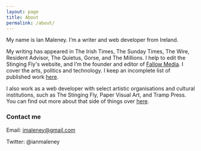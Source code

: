 ```yaml
---
layout: page
title: About
permalink: /about/
---
```


My name is Ian Maleney. I’m a writer and web developer from Ireland. 

My writing has appeared in The Irish Times, The Sunday Times, The Wire, Resident Advisor, The Quietus, Gorse, and The Millions. I help to edit the Stinging Fly's website, and I’m the founder and editor of [Fallow Media](https://fallowmedia.com). I cover the arts, politics and technology. I keep an incomplete list of published work [here](/writing/).

I also work as a web developer with select artistic organisations and cultural institutions, such as The Stinging Fly, Paper Visual Art, and Tramp Press. You can find out more about that side of things over [here](https://clearblueandcloud.com).

### Contact me

Email: [imaleney@gmail.com](mailto:imaleney@gmail.com)

Twitter: @ianmaleney